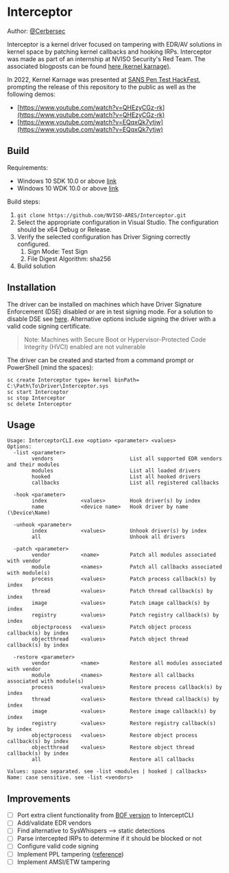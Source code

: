 # Interceptor

Author: [@Cerbersec](https://twitter.com/cerbersec)

Interceptor is a kernel driver focused on tampering with EDR/AV solutions in kernel space by patching kernel callbacks and hooking IRPs.
Interceptor was made as part of an internship at NVISO Security's Red Team. The associated blogposts can be found [here (kernel karnage)](https://blog.nviso.eu/2021/10/21/kernel-karnage-part-1/).

In 2022, Kernel Karnage was presented at [SANS Pen Test HackFest](https://www.sans.org/cyber-security-training-events/pen-test-hackfest-2022/), prompting the release of this repository to the public as well as the following demos:
* [https://www.youtube.com/watch?v=QHEzyCGz-rk](https://www.youtube.com/watch?v=QHEzyCGz-rk)
* [https://www.youtube.com/watch?v=EQqxQk7ytjw](https://www.youtube.com/watch?v=EQqxQk7ytjw)

## Build

Requirements:
* Windows 10 SDK 10.0 or above [link](https://developer.microsoft.com/en-us/windows/downloads/windows-sdk/)
* Windows 10 WDK 10.0 or above [link](https://docs.microsoft.com/en-us/windows-hardware/drivers/download-the-wdk)

Build steps:
1. `git clone https://github.com/NVISO-ARES/Interceptor.git`
2. Select the appropriate configuration in Visual Studio. The configuration should be x64 Debug or Release.
3. Verify the selected configuration has Driver Signing correctly configured. 
    1. Sign Mode: Test Sign
    2. File Digest Algorithm: sha256
4. Build solution

## Installation

The driver can be installed on machines which have Driver Signature Enforcement (DSE) disabled or are in test signing mode. For a solution to disable DSE see [here](https://github.com/NVISO-ARES/CobaltWhispers#disabledse). Alternative options include signing the driver with a valid code signing certificate.

> Note: Machines with Secure Boot or Hypervisor-Protected Code Integrity (HVCI) enabled are not vulnerable

The driver can be created and started from a command prompt or PowerShell (mind the spaces):

```
sc create Interceptor type= kernel binPath= C:\Path\To\Driver\Interceptor.sys
sc start Interceptor
sc stop Interceptor
sc delete Interceptor
```

## Usage

```
Usage: InterceptorCLI.exe <option> <parameter> <values>
Options:
  -list <parameter>
        vendors                         List all supported EDR vendors and their modules
        modules                         List all loaded drivers
        hooked                          List all hooked drivers
        callbacks                       List all registered callbacks

  -hook <parameter>
        index           <values>        Hook driver(s) by index
        name            <device name>   Hook driver by name (\Device\Name)

  -unhook <parameter>
        index           <values>        Unhook driver(s) by index
        all                             Unhook all drivers

  -patch <parameter>
        vendor          <name>          Patch all modules associated with vendor
        module          <names>         Patch all callbacks associated with module(s)
        process         <values>        Patch process callback(s) by index
        thread          <values>        Patch thread callback(s) by index
        image           <values>        Patch image callback(s) by index
        registry        <values>        Patch registry callback(s) by index
        objectprocess   <values>        Patch object process callback(s) by index
        objectthread    <values>        Patch object thread callback(s) by index

  -restore <parameter>
        vendor          <name>          Restore all modules associated with vendor
        module          <names>         Restore all callbacks associated with module(s)
        process         <values>        Restore process callback(s) by index
        thread          <values>        Restore thread callback(s) by index
        image           <values>        Restore image callback(s) by index
        registry        <values>        Restore registry callback(s) by index
        objectprocess   <values>        Restore object process callback(s) by index
        objectthread    <values>        Restore object thread callback(s) by index
        all                             Restore all callbacks

Values: space separated. see -list <modules | hooked | callbacks>
Name: case sensitive. see -list <vendors>
```

## Improvements
- [ ] Port extra client functionality from [BOF version](https://github.com/NVISO-ARES/CobaltWhispers#intercept) to InterceptCLI
- [ ] Add/validate EDR vendors
- [ ] Find alternative to SysWhispers --> static detections
- [ ] Parse intercepted IRPs to determine if it should be blocked or not
- [ ] Configure valid code signing
- [ ] Implement PPL tampering ([reference](https://elastic.github.io/security-research/whitepapers/2022/02/02.sandboxing-antimalware-products-for-fun-and-profit/article/))
- [ ] Implement AMSI/ETW tampering
